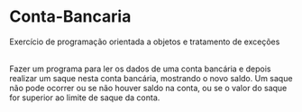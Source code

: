 # Conta-Bancaria
Exercício de programação orientada a objetos e tratamento de exceções

<br>Fazer um programa para ler os dados de uma conta bancária e depois realizar um
saque nesta conta bancária, mostrando o novo saldo. Um saque não pode ocorrer
ou se não houver saldo na conta, ou se o valor do saque for superior ao limite de
saque da conta.
